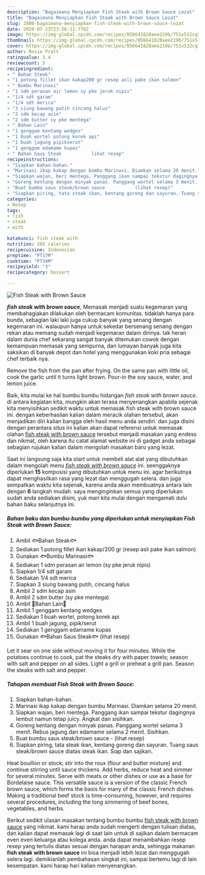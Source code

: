```yaml
---
description: "Bagaimana Menyiapkan Fish Steak with Brown Sauce Lezat"
title: "Bagaimana Menyiapkan Fish Steak with Brown Sauce Lezat"
slug: 2800-bagaimana-menyiapkan-fish-steak-with-brown-sauce-lezat
date: 2020-07-23T23:56:13.776Z
image: https://img-global.cpcdn.com/recipes/056641828aee219b/751x532cq70/fish-steak-with-brown-sauce-foto-resep-utama.jpg
thumbnail: https://img-global.cpcdn.com/recipes/056641828aee219b/751x532cq70/fish-steak-with-brown-sauce-foto-resep-utama.jpg
cover: https://img-global.cpcdn.com/recipes/056641828aee219b/751x532cq70/fish-steak-with-brown-sauce-foto-resep-utama.jpg
author: Rosie Pratt
ratingvalue: 3.4
reviewcount: 5
recipeingredient:
- " Bahan Steak"
- "1 potong fillet ikan kakap200 gr resep asli pake ikan salmon"
- " Bumbu Marinasi"
- "1 sdm perasan air lemon sy pke jeruk nipis"
- "1/4 sdt garam"
- "1/4 sdt merica"
- "3 siung bawang putih cincang halus"
- "2 sdm kecap asin"
- "2 sdm butter sy pke mentega"
- " Bahan Lain"
- "1 genggam kentang wedges"
- "1 buah wortel potong korek api"
- "1 buah jagung pipikserut"
- "1 genggam edamame kupas"
- " Bahan Saus Steak           lihat resep"
recipeinstructions:
- "Siapkan bahan-bahan."
- "Marinasi ikap kakap dengan bumbu Marinasi. Diamkan selama 20 menit."
- "Siapkan wajan, beri mentega. Panggang ikan sampai tekstur dagingnya lembut namun tetap juicy. Angkat dan sisihkan."
- "Goreng kentang dengan minyak panas. Panggang wortel selama 3 menit. Rebus jagung dan edamame selama 2 menit. Sisihkan."
- "Buat bumbu saus steak/brown sauce           (lihat resep)"
- "Siapkan piring, tata steak ikan, kentang goreng dan sayuran. Tuang saus steak/brown sauce diatas steak ikan. Siap dan sajikan."
categories:
- Resep
tags:
- fish
- steak
- with

katakunci: fish steak with 
nutrition: 205 calories
recipecuisine: Indonesian
preptime: "PT17M"
cooktime: "PT34M"
recipeyield: "3"
recipecategory: Dessert

---
```



![Fish Steak with Brown Sauce](https://img-global.cpcdn.com/recipes/056641828aee219b/751x532cq70/fish-steak-with-brown-sauce-foto-resep-utama.jpg)

<b><i>fish steak with brown sauce</i></b>, Memasak menjadi suatu kegemaran yang membahagiakan dilakukan oleh bermacam komunitas. tidaklah hanya para bunda, sebagian laki laki juga cukup banyak yang senang dengan kegemaran ini. walaupun hanya untuk sekedar bersenang senang dengan rekan atau memang sudah menjadi kegemaran dalam dirinya. tak heran dalam dunia chef sekarang sangat banyak ditemukan cowok dengan kemampuan memasak yang sempurna, dan lumayan banyak juga kita saksikan di banyak depot dan hotel yang menggunakan koki pria sebagai chef terbaik nya.

Remove the fish from the pan after frying. On the same pan with little oil, cook the garlic until it turns light brown. Pour-in the soy sauce, water, and lemon juice.

Baik, kita mulai ke hal bumbu bumbu hidangan <i>fish steak with brown sauce</i>. di antara kegiatan kita, mungkin akan terasa menyenangkan apabila sejenak kita menyisihkan sedikit waktu untuk memasak fish steak with brown sauce ini. dengan keberhasilan kalian dalam meracik olahan tersebut, akan menjadikan diri kalian bangga oleh hasil menu anda sendiri. dan juga disini dengan perantara situs ini kalian akan dapat referensi untuk memasak olahan <u>fish steak with brown sauce</u> tersebut menjadi masakan yang endess dan nikmat, oleh karena itu catat alamat website ini di gadget anda sebagai sebagian rujukan kalian dalam mengolah masakan baru yang lezat.


Saat ini langsung saja kita start untuk membeli alat alat yang dibutuhkan dalam mengolah menu <u><i>fish steak with brown sauce</i></u> ini. seenggaknya diperlukan <b>15</b> komposisi yang dibutuhkan untuk menu ini. agar berikutnya dapat menghasilkan rasa yang lezat dan menggugah selera. dan juga sempatkan waktu kita sejenak, karena anda akan membuatnya antara lain dengan <b>6</b> langkah mudah. saya menginginkan semua yang diperlukan sudah anda sediakan disini, yuk mari kita mulai dengan mengamati dulu bahan baku selanjutnya ini.

<!--inarticleads1-->

##### Bahan baku dan bumbu-bumbu yang diperlukan untuk menyiapkan Fish Steak with Brown Sauce:

1. Ambil  🐟Bahan Steak🐟
1. Sediakan 1 potong fillet ikan kakap/200 gr (resep asli pake ikan salmon)
1. Gunakan  🐟Bumbu Marinasi🐟
1. Sediakan 1 sdm perasan air lemon (sy pke jeruk nipis)
1. Siapkan 1/4 sdt garam
1. Sediakan 1/4 sdt merica
1. Siapkan 3 siung bawang putih, cincang halus
1. Ambil 2 sdm kecap asin
1. Ambil 2 sdm butter (sy pke mentega)
1. Ambil  🥬Bahan Lain🥬
1. Ambil 1 genggam kentang wedges
1. Sediakan 1 buah wortel, potong korek api
1. Ambil 1 buah jagung, pipik/serut
1. Sediakan 1 genggam edamame kupas
1. Gunakan  🐟Bahan Saus Steak🐟           (lihat resep)


Let it sear on one side without moving it for four minutes. While the potatoes continue to cook, pat the steaks dry with paper towels; season with salt and pepper on all sides. Light a grill or preheat a grill pan. Season the steaks with salt and pepper. 

<!--inarticleads2-->

##### Tahapan membuat Fish Steak with Brown Sauce:

1. Siapkan bahan-bahan.
1. Marinasi ikap kakap dengan bumbu Marinasi. Diamkan selama 20 menit.
1. Siapkan wajan, beri mentega. Panggang ikan sampai tekstur dagingnya lembut namun tetap juicy. Angkat dan sisihkan.
1. Goreng kentang dengan minyak panas. Panggang wortel selama 3 menit. Rebus jagung dan edamame selama 2 menit. Sisihkan.
1. Buat bumbu saus steak/brown sauce -           (lihat resep)
1. Siapkan piring, tata steak ikan, kentang goreng dan sayuran. Tuang saus steak/brown sauce diatas steak ikan. Siap dan sajikan.


Heat bouillon or stock, stir into the roux (flour and butter mixture) and continue stirring until sauce thickens. Add herbs, reduce heat and simmer for several minutes. Serve with meats or other dishes or use as a base for Bordelaise sauce. This versatile sauce is a version of the classic French brown sauce, which forms the basis for many of the classic French dishes. Making a traditional beef stock is time-consuming, however, and requires several procedures, including the long simmering of beef bones, vegetables, and herbs. 

Berikut sedikit ulasan masakan tentang bumbu bumbu <u>fish steak with brown sauce</u> yang nikmat. kami harap anda sudah mengerti dengan tulisan diatas, dan kalian dapat memasak lagi di saat lain untuk di sajikan dalam bermacam even even keluarga atau kolega anda. anda dapat menambahkan resep resep yang tertulis diatas sesuai dengan harapan anda, sehingga makanan <b>fish steak with brown sauce</b> ini bisa menjadi lebih lezat dan menggugah selera lagi. demikianlah pembahasan singkat ini, sampai bertemu lagi di lain kesempatan. kami harap hari kalian menyenangkan.
